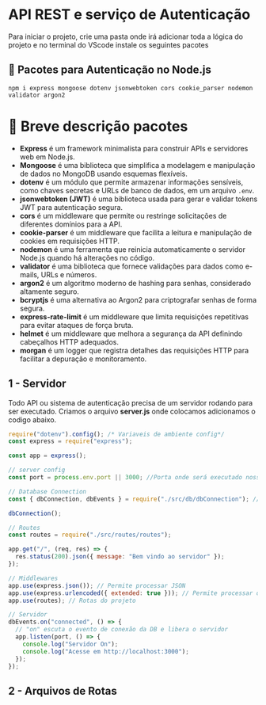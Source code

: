 # API REST e serviço de Autenticação

Para iniciar o projeto, crie uma pasta onde irá adicionar toda a lógica do projeto e no terminal do VScode instale os seguintes pacotes

## 📌 Pacotes para Autenticação no Node.js

    npm i express mongoose dotenv jsonwebtoken cors cookie_parser nodemon validator argon2

# 📌 Breve descrição pacotes

- **Express** é um framework minimalista para construir APIs e servidores web em Node.js.
- **Mongoose** é uma biblioteca que simplifica a modelagem e manipulação de dados no MongoDB usando esquemas flexíveis.
- **dotenv** é um módulo que permite armazenar informações sensíveis, como chaves secretas e URLs de banco de dados, em um arquivo `.env`.
- **jsonwebtoken (JWT)** é uma biblioteca usada para gerar e validar tokens JWT para autenticação segura.
- **cors** é um middleware que permite ou restringe solicitações de diferentes domínios para a API.
- **cookie-parser** é um middleware que facilita a leitura e manipulação de cookies em requisições HTTP.
- **nodemon** é uma ferramenta que reinicia automaticamente o servidor Node.js quando há alterações no código.
- **validator** é uma biblioteca que fornece validações para dados como e-mails, URLs e números.
- **argon2** é um algoritmo moderno de hashing para senhas, considerado altamente seguro.
- **bcryptjs** é uma alternativa ao Argon2 para criptografar senhas de forma segura.
- **express-rate-limit** é um middleware que limita requisições repetitivas para evitar ataques de força bruta.
- **helmet** é um middleware que melhora a segurança da API definindo cabeçalhos HTTP adequados.
- **morgan** é um logger que registra detalhes das requisições HTTP para facilitar a depuração e monitoramento.

## 1 - Servidor

Todo API ou sistema de autenticação precisa de um servidor rodando para ser executado. Criamos o arquivo **server.js** onde colocamos adicionamos o codigo abaixo.

```javascript
require("dotenv").config(); /* Variaveis de ambiente config*/
const express = require("express");

const app = express();

// server config
const port = process.env.port || 3000; //Porta onde será executado nosso servidor

// Database Connection
const { dbConnection, dbEvents } = require("./src/db/dbConnection"); // Arquivo onde armazeno a conexão com a BD

dbConnection();

// Routes
const routes = require("./src/routes/routes");

app.get("/", (req, res) => {
  res.status(200).json({ message: "Bem vindo ao servidor" });
});

// Middlewares
app.use(express.json()); // Permite processar JSON
app.use(express.urlencoded({ extended: true })); // Permite processar dados de formulários
app.use(routes); // Rotas do projeto

// Servidor
dbEvents.on("connected", () => {
  // "on" escuta o evento de conexão da DB e libera o servidor
  app.listen(port, () => {
    console.log("Servidor On");
    console.log("Acesse em http://localhost:3000");
  });
});
```

## 2 - Arquivos de Rotas
